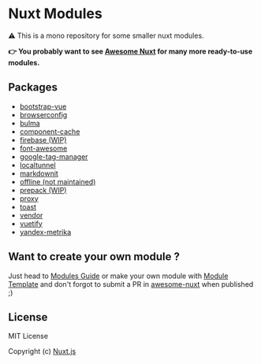 # Nuxt Modules

⚠️ This is a mono repository for some smaller nuxt modules.

**👉 You probably want to see [Awesome Nuxt](https://github.com/nuxt-community/awesome-nuxt#modules) for many more ready-to-use modules.**

## Packages

- [bootstrap-vue](packages/bootstrap-vue)
- [browserconfig](packages/browserconfig)
- [bulma](packages/bulma)
- [component-cache](packages/component-cache)
- [firebase (WIP)](packages/firebase)
- [font-awesome](packages/font-awesome)
- [google-tag-manager](packages/google-tag-manager)
- [localtunnel](packages/localtunnel)
- [markdownit](packages/markdownit)
- [offline (not maintained)](packages/offline)
- [prepack (WIP)](packages/prepack)
- [proxy](packages/proxy)
- [toast](packages/toast)
- [vendor](packages/vendor)
- [vuetify](packages/vuetify)
- [yandex-metrika](packages/yandex-metrika)

## Want to create your own module ?

Just head to [Modules Guide](https://nuxtjs.org/guide/modules) or make your own module with [Module Template](https://github.com/nuxt-community/module-template) and don't forgot to submit a PR in [awesome-nuxt](https://github.com/nuxt-community/awesome-nuxt) when published ;)

## License

MIT License

Copyright (c) [Nuxt.js](https://nuxtjs.org)
